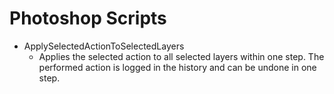 # Photoshop Scripts

-  ApplySelectedActionToSelectedLayers
	- Applies the selected action to all selected layers within one step. The performed action is logged in the history and can be undone in one step.